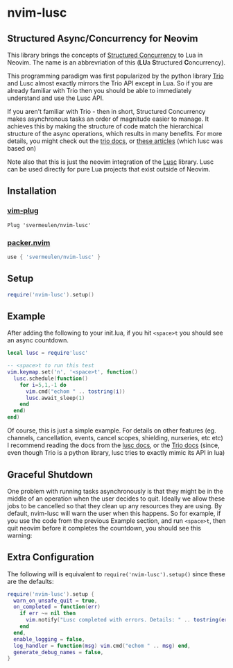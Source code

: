
# nvim-lusc

## Structured Async/Concurrency for Neovim

This library brings the concepts of [Structured Concurrency](https://en.wikipedia.org/wiki/Structured_concurrency) to Lua in Neovim.  The name is an abbrevriation of this (**LU**a **S**tructured **C**oncurrency).

This programming paradigm was first popularized by the python library [Trio](https://github.com/python-trio/trio) and Lusc almost exactly mirrors the Trio API except in Lua.  So if you are already familiar with Trio then you should be able to immediately understand and use the Lusc API.

If you aren't familiar with Trio - then in short, Structured Concurrency makes asynchronous tasks an order of magnitude easier to manage.  It achieves this by making the structure of code match the hierarchical structure of the async operations, which results in many benefits.  For more details, you might check out the [trio docs](https://trio.readthedocs.io/en/stable/reference-core.html), or [these articles](https://gist.github.com/belm0/4c6d11f47ccd31a231cde04616d6bb22) (which lusc was based on)

Note also that this is just the neovim integration of the [Lusc](https://github.com/svermeulen/lusc) library.  Lusc can be used directly for pure Lua projects that exist outside of Neovim.

Installation
---

### [vim-plug](https://github.com/junegunn/vim-plug)

```vim
Plug 'svermeulen/nvim-lusc'
```

### [packer.nvim](https://github.com/wbthomason/packer.nvim)

```lua
use { 'svermeulen/nvim-lusc' }
```

Setup
---

```lua
require('nvim-lusc').setup()
```

Example
---

After adding the following to your init.lua, if you hit `<space>t` you should see an async countdown.

```lua
local lusc = require'lusc'

-- <space>t to run this test
vim.keymap.set('n', '<space>t', function()
  lusc.schedule(function()
    for i=5,1,-1 do
      vim.cmd("echom " .. tostring(i))
      lusc.await_sleep(1)
    end
  end)
end)
```

Of course, this is just a simple example.  For details on other features (eg. channels, cancellation, events, cancel scopes, shielding, nurseries, etc etc) I recommend reading the docs from the [lusc docs](https://github.com/svermeulen/lusc), or the [Trio docs](https://github.com/python-trio/trio) (since, even though Trio is a python library, lusc tries to exactly mimic its API in lua)

Graceful Shutdown
---

One problem with running tasks asynchronously is that they might be in the middle of an operation when the user decides to quit.  Ideally we allow these jobs to be cancelled so that they clean up any resources they are using.  By default, nvim-lusc will warn the user when this happens.  So for example, if you use the code from the previous Example section, and run `<space>t`, then quit neovim before it completes the countdown, you should see this warning:



Extra Configuration
---

The following will is equivalent to `require('nvim-lusc').setup()` since these are the defaults:

```lua
require('nvim-lusc').setup {
  warn_on_unsafe_quit = true,
  on_completed = function(err)
    if err ~= nil then
      vim.notify("Lusc completed with errors. Details: " .. tostring(err))
    end
  end,
  enable_logging = false,
  log_handler = function(msg) vim.cmd("echom " .. msg) end,
  generate_debug_names = false,
}
```

